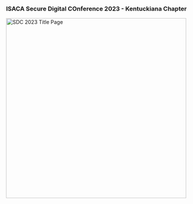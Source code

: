 ### ISACA Secure Digital COnference 2023 - Kentuckiana Chapter
<img width="494" alt="SDC 2023 Title Page" src="https://github.com/Seger-Steele/Speaking-Engagements/assets/154108600/71c72c16-deed-48ca-8f1b-f419c1bf6308">
